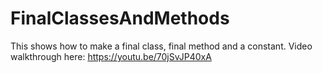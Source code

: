 # FinalClassesAndMethods
This shows how to make a final class, final method and a constant.
Video walkthrough here: https://youtu.be/70jSvJP40xA
